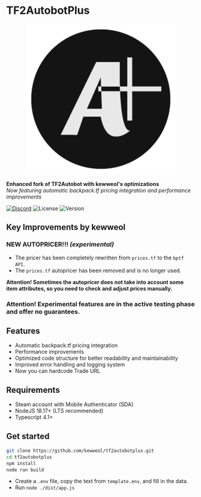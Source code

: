 # TF2AutobotPlus

<div align="center">
  <a href="https://autobot.tf/">
    <img src="./src/assets/tf2autobotpluslogo.png" alt="TF2AutobotPlus" width="400">
  </a>
</div>

**Enhanced fork of TF2Autobot with kewweol's optimizations**  
*Now featuring automatic backpack.tf pricing integration and performance improvements*

[![Discord](https://img.shields.io/discord/664971400678998016?label=Discord&logo=discord)](https://discord.gg/4k5tmMkXjB)
![License](https://img.shields.io/github/license/idinium96/tf2autobot)
![Version](https://img.shields.io/badge/version-Plus-brightgreen)

## Key Improvements by kewweol

### NEW AUTOPRICER!!! *(experimental)*
- The pricer has been completely rewritten from `prices.tf` to the `bptf API`.
- The `prices.tf` autopricer has been removed and is no longer used.

**Attention! Sometimes the autopricer does not take into account some item attributes, so you need to check and adjust prices manually.**

### Attention! Experimental features are in the active testing phase and offer no guarantees.

## Features
- Automatic backpack.tf pricing integration
- Performance improvements
- Optimized code structure for better readability and maintainability
- Improved error handling and logging system
- Now you can hardcode Trade URL

## Requirements
- Steam account with Mobile Authenticator (SDA) 
- NodeJS 18.17+ (LTS recommended)  
- Typescript 4.1+  

## Get started
```bash
git clone https://github.com/kewweol/tf2autobotplus.git
cd tf2autobotplus
npm install
node run build
```
- Create a `.env` file, copy the text from `template.env`, and fill in the data.
- Run `node ./dist/app.js`